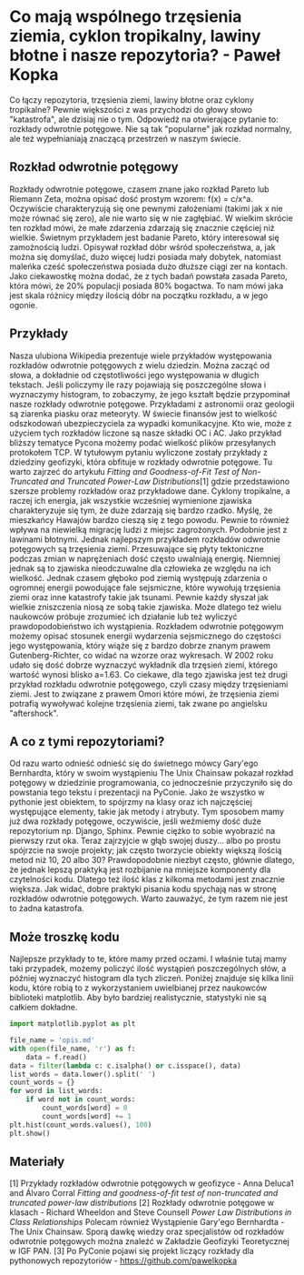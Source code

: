 # Co mają wspólnego trzęsienia ziemia, cyklon tropikalny, lawiny błotne i nasze repozytoria? - Paweł Kopka
Co łączy repozytoria, trzęsienia ziemi, lawiny błotne oraz cyklony tropikalne? Pewnie większości z 
was przychodzi do głowy słowo "katastrofa", ale dzisiaj nie o tym. Odpowiedź na otwierające pytanie to: 
rozkłady odwrotnie potęgowe. Nie są tak "popularne" jak rozkład normalny, ale też wypełnianiają znaczącą 
przestrzeń w naszym świecie.
## Rozkład odwrotnie potęgowy
Rozkłady odwrotnie potęgowe, czasem znane jako rozkład Pareto lub Riemann Zeta, można opisać 
dość prostym wzorem: f(x) = c/x^a. Oczywiście charakteryzują się one pewnymi założeniami 
(takimi jak x nie może równać się zero), ale nie warto się w nie zagłębiać. W wielkim skrócie ten 
rozkład mówi, że małe zdarzenia zdarzają się znacznie częściej niż wielkie. Świetnym przykładem 
jest badanie Pareto, który interesował się zamożnością ludzi. Opisywał rozkład dóbr wśród społeczeństwa, 
a, jak można się domyślać, dużo więcej ludzi posiada mały dobytek, natomiast maleńka cześć 
społeczeństwa posiada dużo dłuższe ciągi zer na kontach. Jako ciekawostkę można dodać, że z tych 
badań powstała zasada Pareto, która mówi, że 20% populacji posiada 80% bogactwa. To nam mówi jaka 
jest skala różnicy między ilością dóbr na początku rozkładu, a w jego ogonie.
## Przykłady
Nasza ulubiona Wikipedia prezentuje wiele przykładów występowania rozkładów odwrotnie potęgowych 
z wielu dziedzin. Można zacząć od słowa, a dokładnie od częstotliwości jego występowania w długich 
tekstach. Jeśli policzymy ile razy pojawiają się poszczególne słowa i wyznaczymy histogram, to 
zobaczymy, że jego kształt będzie przypominał nasze rozkłady odwrotnie potęgowe. Przykładami z 
astronomii oraz geologii są ziarenka piasku oraz meteoryty. W świecie finansów jest to wielkość 
odszkodowań ubezpieczyciela za wypadki komunikacyjne. Kto wie, może z użyciem tych rozkładów liczone 
są nasze składki OC i AC. Jako przykład bliższy tematyce Pycona możemy podać wielkość plików przesyłanych 
protokołem TCP. W tytułowym pytaniu wyliczone zostały przykłady z dziedziny geofizyki, która obfituje 
w rozkłady odwrotnie potęgowe. Tu warto zajrzeć do artykułu *Fitting and Goodness-of-Fit Test of 
Non-Truncated and Truncated Power-Law Distributions*[1] gdzie przedstawiono szersze problemy rozkładów 
oraz przykładowe dane. Cyklony tropikalne, a raczej ich energia, jak wszystkie wcześniej wymienione 
zjawiska charakteryzuje się tym, że duże zdarzają się bardzo rzadko. Myślę, że mieszkańcy Hawajów 
bardzo cieszą się z tego powodu. Pewnie to również wpływa na niewielką migrację ludzi z miejsc zagrożonych. 
Podobnie jest z lawinami błotnymi. Jednak najlepszym przykładem rozkładów odwrotnie potęgowych są trzęsienia ziemi. 
Przesuwające się płyty tektoniczne podczas zmian w naprężeniach dość często uwalniają  energię. 
Niemniej jednak są to zjawiska nieodczuwalne dla człowieka ze względu na ich wielkość. Jednak czasem głęboko 
pod ziemią występują zdarzenia o ogromnej energii powodujące fale sejsmiczne, które wywołują trzęsienia ziemi 
oraz inne katastrofy takie jak tsunami. Pewnie każdy słyszał jak wielkie zniszczenia niosą ze sobą takie zjawiska. 
Może dlatego też wielu naukowców próbuje zrozumieć ich działanie lub też wyliczyć prawdopodobieństwo ich wystąpienia. 
Rozkładem odwrotnie potęgowym możemy opisać stosunek energii wydarzenia sejsmicznego do częstości jego występowania, który wiąże 
się z bardzo dobrze znanym prawem Gutenberg-Richter, co widać na wzorze oraz wykresach. W 2002 roku udało się 
dość dobrze wyznaczyć wykładnik dla trzęsień ziemi, którego wartość wynosi blisko a=1.63. Co ciekawe, dla tego 
zjawiska jest też drugi przykład rozkładu odwrotnie potęgowego, czyli czasy między trzęsieniami ziemi. Jest to 
związane z prawem Omori które mówi, że trzęsienia ziemi potrafią wywoływać kolejne trzęsienia ziemi, tak zwane po angielsku "aftershock".
## A co z tymi repozytoriami?
Od razu warto odnieść odnieść się do świetnego mówcy Gary'ego Bernhardta, który w swoim wystąpieniu 
The Unix Chainsaw pokazał rozkład potęgowy w dziedzinie programowania, co jednocześnie przyczyniło się do 
powstania tego tekstu i prezentacji na PyConie. Jako że wszystko w pythonie jest obiektem, to spójrzmy 
na klasy oraz ich najczęściej występujące elementy, takie jak metody i atrybuty. Tym sposobem mamy już 
dwa rozkłady potęgowe, oczywiście, jeśli weźmiemy dość duże repozytorium np. Django, Sphinx. Pewnie ciężko 
to sobie wyobrazić na pierwszy rzut oka. Teraz zajrzyjcie w głąb swojej duszy... albo po prostu spójrzcie 
na swoje projekty; jak często tworzycie obiekty większą ilością metod niż 10, 20 albo 30? Prawdopodobnie 
niezbyt często, głównie dlatego, że jednak lepszą praktyką jest rozbijanie na mniejsze komponenty dla czytelności kodu. 
Dlatego też ilość klas z kilkoma metodami jest znacznie większa. Jak widać, dobre praktyki pisania kodu 
spychają nas w stronę rozkładów odwrotnie potęgowych. Warto zauważyć, że tym razem nie jest to żadna katastrofa.
## Może troszkę kodu
Najlepsze przykłady to te, które mamy przed oczami. I właśnie tutaj mamy taki przypadek, możemy policzyć 
ilość wystąpień poszczególnych słów, a później wyznaczyć histogram dla tych zliczeń. Poniżej znajduje się 
kilka linii kodu, które robią to z wykorzystaniem uwielbianej przez naukowców biblioteki matplotlib. Aby było 
bardziej realistycznie, statystyki nie są całkiem dokładne. 


```python
import matplotlib.pyplot as plt

file_name = 'opis.md'
with open(file_name, 'r') as f:
    data = f.read()
data = filter(lambda c: c.isalpha() or c.isspace(), data)
list_words = data.lower().split(' ')
count_words = {}
for word in list_words:
    if word not in count_words:
        count_words[word] = 0
        count_words[word] += 1
plt.hist(count_words.values(), 100)
plt.show()
```

## Materiały
[1] Przykłady rozkładów odwrotnie potęgowych w geofizyce - Anna Deluca1 and Álvaro Corral _Fitting and goodness-of-fit test of non-truncated and truncated power-law distributions_
[2] Rozkłady odwrotnie potęgowe w klasach - Richard Wheeldon and Steve Counsell _Power Law Distributions in Class Relationships_
Polecam również Wystąpienie Gary'ego Bernhardta - The Unix Chainsaw. Sporą  dawkę wiedzy oraz specjalistów od rozkładów odwrotnie potęgowych można znaleźć w Zakładzie Geofizyki Teoretycznej w IGF PAN. 
[3] Po PyConie pojawi się projekt liczący rozkłady dla pythonowych repozytoriów - https://github.com/pawelkopka

